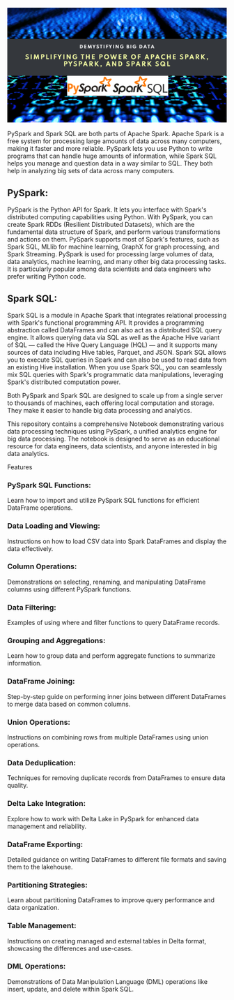<img src="https://github.com/sularaperera/PySpark-Spark-SQL/blob/main/images/banner.png"></img>

PySpark and Spark SQL are both parts of Apache Spark. Apache Spark is a free system for processing large amounts of data across many computers, making it faster and more reliable. PySpark lets you use Python to write programs that can handle huge amounts of information, while Spark SQL helps you manage and question data in a way similar to SQL. They both help in analyzing big sets of data across many computers.

## PySpark:
PySpark is the Python API for Spark. It lets you interface with Spark's distributed computing capabilities using Python. With PySpark, you can create Spark RDDs (Resilient Distributed Datasets), which are the fundamental data structure of Spark, and perform various transformations and actions on them. PySpark supports most of Spark's features, such as Spark SQL, MLlib for machine learning, GraphX for graph processing, and Spark Streaming. PySpark is used for processing large volumes of data, data analytics, machine learning, and many other big data processing tasks. It is particularly popular among data scientists and data engineers who prefer writing Python code.

## Spark SQL:
Spark SQL is a module in Apache Spark that integrates relational processing with Spark's functional programming API. It provides a programming abstraction called DataFrames and can also act as a distributed SQL query engine. It allows querying data via SQL as well as the Apache Hive variant of SQL — called the Hive Query Language (HQL) — and it supports many sources of data including Hive tables, Parquet, and JSON. Spark SQL allows you to execute SQL queries in Spark and can also be used to read data from an existing Hive installation. When you use Spark SQL, you can seamlessly mix SQL queries with Spark's programmatic data manipulations, leveraging Spark's distributed computation power.

Both PySpark and Spark SQL are designed to scale up from a single server to thousands of machines, each offering local computation and storage. They make it easier to handle big data processing and analytics.

This repository contains a comprehensive Notebook demonstrating various data processing techniques using PySpark, a unified analytics engine for big data processing. The notebook is designed to serve as an educational resource for data engineers, data scientists, and anyone interested in big data analytics.

Features
### PySpark SQL Functions: 
Learn how to import and utilize PySpark SQL functions for efficient DataFrame operations.
### Data Loading and Viewing: 
Instructions on how to load CSV data into Spark DataFrames and display the data effectively.
### Column Operations: 
Demonstrations on selecting, renaming, and manipulating DataFrame columns using different PySpark functions.
### Data Filtering: 
Examples of using where and filter functions to query DataFrame records.
### Grouping and Aggregations: 
Learn how to group data and perform aggregate functions to summarize information.
### DataFrame Joining: 
Step-by-step guide on performing inner joins between different DataFrames to merge data based on common columns.
### Union Operations: 
Instructions on combining rows from multiple DataFrames using union operations.
### Data Deduplication: 
Techniques for removing duplicate records from DataFrames to ensure data quality.
### Delta Lake Integration: 
Explore how to work with Delta Lake in PySpark for enhanced data management and reliability.
### DataFrame Exporting: 
Detailed guidance on writing DataFrames to different file formats and saving them to the lakehouse.
### Partitioning Strategies: 
Learn about partitioning DataFrames to improve query performance and data organization.
### Table Management: 
Instructions on creating managed and external tables in Delta format, showcasing the differences and use-cases.
### DML Operations: 
Demonstrations of Data Manipulation Language (DML) operations like insert, update, and delete within Spark SQL.
